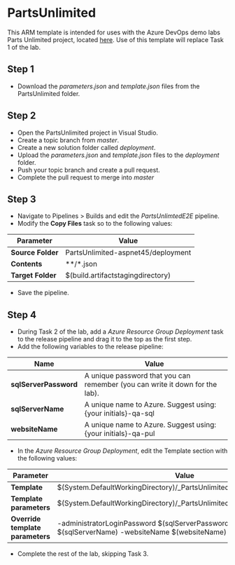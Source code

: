 # PartsUnlimited
This ARM template is intended for uses with the Azure DevOps demo labs Parts Unlimited project, located [here](https://azuredevopslabs.com/labs/azuredevops/continuousdeployment/). Use of this template will replace Task 1 of the lab.


## Step 1 ##

- Download the *parameters.json* and *template.json* files from the PartsUnlimited folder.

## Step 2 ##

- Open the PartsUnlimited project in Visual Studio.
- Create a topic branch from *master*.
- Create a new solution folder called *deployment*.
- Upload the *parameters.json* and *template.json* files to the *deployment* folder.
- Push your topic branch and create a pull request.
- Complete the pull request to merge into *master*

## Step 3 ##

- Navigate to Pipelines > Builds and edit the *PartsUnlimtedE2E* pipeline.
- Modify the **Copy Files** task so to the following values:
<table>
<thead>
<tr>
  <th>Parameter</th>
  <th>Value</th>
</tr>
</thead>
<tbody>
<tr>
  <td><b>Source Folder</b></td>
  <td>PartsUnlimited-aspnet45/deployment</td>
</tr>
<tr>
  <td><b>Contents</b></td>
  <td>**/*.json</td>
</tr>
<tr>
  <td><b>Target Folder</b></td>
  <td>$(build.artifactstagingdirectory)</td>
</tr>
</tbody>
</table>

- Save the pipeline.

## Step 4 ##

- During Task 2 of the lab, add a *Azure Resource Group Deployment* task to the release pipeline and drag it to the top as the first step.
- Add the following variables to the release pipeline:
<table>
<thead>
<tr>
  <th>Name</th>
  <th>Value</th>
</tr>
</thead>
<tbody>
<tr>
  <td><b>sqlServerPassword</b></td>
  <td>A unique password that you can remember (you can write it down for the lab).</td>
</tr>
<tr>
  <td><b>sqlServerName</b></td>
  <td>A unique name to Azure. Suggest using: {your initials}-qa-sql</td>
</tr>
<tr>
  <td><b>websiteName</b></td>
  <td>A unique name to Azure. Suggest using: {your initials}-qa-pul</td>
</tr>
</tbody>
</table>

- In the *Azure Resource Group Deployment*, edit the Template section with the following values:
 
<table>
<thead>
<tr>
  <th>Parameter</th>
  <th>Value</th>
</tr>
</thead>
<tbody>
<tr>
  <td><b>Template</b></td>
  <td>$(System.DefaultWorkingDirectory)/_PartsUnlimitedE2E/drop/template.json</td>
</tr>
<tr>
  <td><b>Template parameters</b></td>
  <td>$(System.DefaultWorkingDirectory)/_PartsUnlimitedE2E/drop/parameter.json</td>
</tr>
<tr>
  <td><b>Override template parameters</b></td>
  <td>-administratorLoginPassword $(sqlServerPassword) -sqlServerName $(sqlServerName) -websiteName $(websiteName)</td>
</tr>
</tbody>
</table>

- Complete the rest of the lab, skipping Task 3.